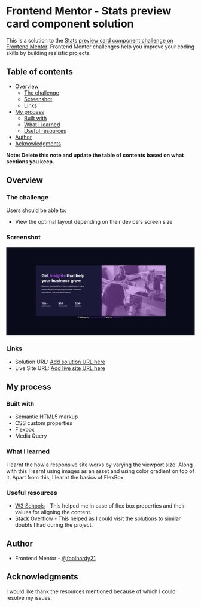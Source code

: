# Frontend Mentor - Stats preview card component solution

This is a solution to the [Stats preview card component challenge on Frontend Mentor](https://www.frontendmentor.io/challenges/stats-preview-card-component-8JqbgoU62). Frontend Mentor challenges help you improve your coding skills by building realistic projects.

## Table of contents

- [Overview](#overview)
  - [The challenge](#the-challenge)
  - [Screenshot](#screenshot)
  - [Links](#links)
- [My process](#my-process)
  - [Built with](#built-with)
  - [What I learned](#what-i-learned)
  - [Useful resources](#useful-resources)
- [Author](#author)
- [Acknowledgments](#acknowledgments)

**Note: Delete this note and update the table of contents based on what sections you keep.**

## Overview

### The challenge

Users should be able to:

- View the optimal layout depending on their device's screen size

### Screenshot

![Desktop](./screenshots/desktop.JPG)


### Links

- Solution URL: [Add solution URL here](https://github.com/foolhardy21/stats-preview-card-component)
- Live Site URL: [Add live site URL here](https://your-live-site-url.com)

## My process

### Built with

- Semantic HTML5 markup
- CSS custom properties
- Flexbox
- Media Query

### What I learned

I learnt the how a responsive site works by varying the viewport size. Along with this I learnt using images as an asset and using color gradient on top of it. Apart from this, I learnt the basics of FlexBox.

### Useful resources

- [W3 Schools](https://www.w3schools.com) - This helped me in case of flex box properties and their values for aligning the content.
- [Stack Overflow](https://www.stackoverflow.com) - This helped as I could visit the solutions to similar doubts I had during the project.

## Author

- Frontend Mentor - [@foolhardy21](https://www.frontendmentor.io/profile/foolhardy21)

## Acknowledgments

I would like thank the resources mentioned because of which I could resolve my issues.
